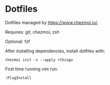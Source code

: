 # Dotfiles

Dotfiles managed by https://www.chezmoi.io/.

Requires: git, chezmoi, zsh

Optional: fzf

After installing dependencies, install dotfiles with:

```
chezmoi init -v --apply rthiago
```

First time running vim run:

```
:PlugInstall
```
